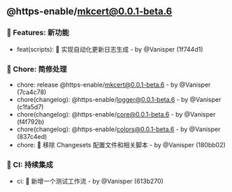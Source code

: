 ## @https-enable/mkcert@0.0.1-beta.6

### 🚀 Features: 新功能

- feat(scripts): 🚀 实现自动化更新日志生成 - by @Vanisper (1f744d1)

### 🏡 Chore: 简修处理

- chore: release @https-enable/mkcert@0.0.1-beta.6 - by @Vanisper (7ca4c78)
- chore(changelog): @https-enable/logger@0.0.1-beta.6 - by @Vanisper (c1fa5d7)
- chore(changelog): @https-enable/core@0.0.1-beta.6 - by @Vanisper (f4f792b)
- chore(changelog): @https-enable/colors@0.0.1-beta.6 - by @Vanisper (837c4ed)
- chore: 🏡 移除 Changesets 配置文件和相关脚本 - by @Vanisper (180bb02)

### 🤖 CI: 持续集成

- ci: 🤖 新增一个测试工作流 - by @Vanisper (613b270)
